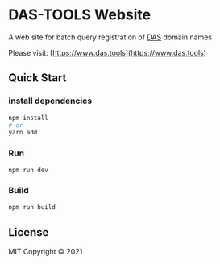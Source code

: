 # DAS-TOOLS Website

A web site for batch query registration of [DAS](https://da.systems) domain names

Please visit: [https://www.das.tools](https://www.das.tools)

## Quick Start

### install dependencies

```sh
npm install
# or
yarn add
```

### Run

```sh
npm run dev
```

### Build

```sh
npm run build
```

## License

MIT Copyright © 2021
